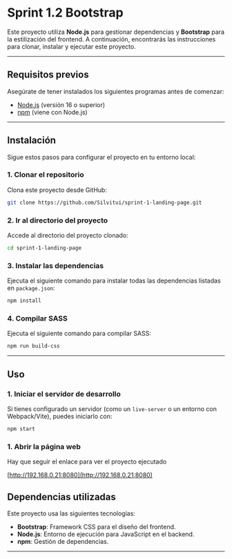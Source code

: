 
# Sprint 1.2  Bootstrap

Este proyecto utiliza **Node.js** para gestionar dependencias y **Bootstrap** para la estilización del frontend. A continuación, encontrarás las instrucciones para clonar, instalar y ejecutar este proyecto.

---

## **Requisitos previos**
Asegúrate de tener instalados los siguientes programas antes de comenzar:
- [Node.js](https://nodejs.org/) (versión 16 o superior)
- [npm](https://www.npmjs.com/) (viene con Node.js)

---

## **Instalación**

Sigue estos pasos para configurar el proyecto en tu entorno local:

### 1. Clonar el repositorio
Clona este proyecto desde GitHub:

```bash
git clone https://github.com/Silvitui/sprint-1-landing-page.git
```

### 2. Ir al directorio del proyecto
Accede al directorio del proyecto clonado:

```bash
cd sprint-1-landing-page
```

### 3. Instalar las dependencias
Ejecuta el siguiente comando para instalar todas las dependencias listadas en `package.json`:

```bash
npm install
```
### 4. Compilar SASS
Ejecuta el siguiente comando para compilar SASS:

```bash
npm run build-css
```

---

## **Uso**

### 1. Iniciar el servidor de desarrollo
Si tienes configurado un servidor (como un `live-server` o un entorno con Webpack/Vite), puedes iniciarlo con:

```bash
npm start
```

### 1. Abrir la página web 

Hay que seguir el enlace para ver el proyecto ejecutado

[http://192.168.0.21:8080](http://192.168.0.21:8080)


## **Dependencias utilizadas**

Este proyecto usa las siguientes tecnologías:

- **Bootstrap**: Framework CSS para el diseño del frontend.
- **Node.js**: Entorno de ejecución para JavaScript en el backend.
- **npm**: Gestión de dependencias.

---

